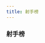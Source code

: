 ```yaml
---
title: 射手榜
---
```


### 射手榜

<GoalRank rank="1" name="姆巴佩" state="fr" goals="3" />
<GoalRank rank="1" name="瓦伦西亚" state="ec" goals="3" />
<GoalRank rank="1" name="加克波" state="nl" goals="3" />
<GoalRank rank="1" name="拉什福德" state="gb-eng" goals="3" />
<GoalRank rank="1" name="莫拉塔" state="es" goals="3" />

<GoalRank rank="6" name="萨卡" state="gb-eng" goals="2" />
<GoalRank rank="6" name="塔雷米" state="ir" goals="2" />
<GoalRank rank="6" name="吉鲁" state="fr" goals="2" />
<GoalRank rank="6" name="托雷斯" state="es" goals="2" />
<GoalRank rank="6" name="理查利森" state="br" goals="2" />
<GoalRank rank="6" name="梅西" state="ar" goals="2" />
<GoalRank rank="6" name="克拉马里奇" state="hr" goals="2" />
<GoalRank rank="6" name="库杜斯" state="gh" goals="2" />
<GoalRank rank="6" name="曹圭成" state="kr" goals="2" />
<GoalRank rank="6" name="费尔南德斯" state="pt" goals="2" />
<GoalRank rank="6" name="多萨里" state="sa" goals="2" />
<GoalRank rank="6" name="堂安律" state="jp" goals="2" />
<GoalRank rank="6" name="哈弗茨" state="de" goals="2" />
<GoalRank rank="6" name="菲尔克鲁格" state="de" goals="2" />
<GoalRank rank="6" name="德阿拉斯凯塔" state="uy" goals="2" />
<GoalRank rank="6" name="米特罗维奇" state="rs" goals="2" />
<GoalRank rank="6" name="恩博洛" state="ch" goals="2" />

<GoalRank rank="23" name="贝林厄姆" state="gb-eng" goals="1" />
<GoalRank rank="23" name="斯特林" state="gb-eng" goals="1" />
<GoalRank rank="23" name="格拉利什" state="gb-eng" goals="1" />
<GoalRank rank="23" name="加克波" state="nl" goals="1" />
<GoalRank rank="23" name="克拉森" state="nl" goals="1" />
<GoalRank rank="23" name="维阿" state="us" goals="1" />
<GoalRank rank="23" name="贝尔" state="gb-wls" goals="1" />
<GoalRank rank="23" name="谢赫里" state="sa" goals="1" />
<GoalRank rank="23" name="拉比奥" state="fr" goals="1" />
<GoalRank rank="23" name="古德温" state="fr" goals="1" />
<GoalRank rank="23" name="京多安" state="de" goals="1" />
<GoalRank rank="23" name="浅野拓磨" state="jp" goals="1" />
<GoalRank rank="23" name="奥尔默" state="es" goals="1" />
<GoalRank rank="23" name="阿森西奥" state="es" goals="1" />
<GoalRank rank="23" name="加维拉" state="es" goals="1" />
<GoalRank rank="23" name="索莱尔" state="es" goals="1" />
<GoalRank rank="23" name="巴舒亚伊" state="be" goals="1" />
<GoalRank rank="23" name="罗纳尔多" state="pt" goals="1" />
<GoalRank rank="23" name="菲利克斯" state="pt" goals="1" />
<GoalRank rank="23" name="莱昂" state="pt" goals="1" />
<GoalRank rank="23" name="阿尤" state="gh" goals="1" />
<GoalRank rank="23" name="布卡里" state="gh" goals="1" />
<GoalRank rank="23" name="切什米" state="ir" goals="1" />
<GoalRank rank="23" name="雷扎伊安" state="ir" goals="1" />
<GoalRank rank="23" name="蒙塔里" state="qa" goals="1" />
<GoalRank rank="23" name="迪亚" state="sn" goals="1" />
<GoalRank rank="23" name="迪德希欧" state="sn" goals="1" />
<GoalRank rank="23" name="迪昂" state="sn" goals="1" />
<GoalRank rank="23" name="杜克" state="au" goals="1" />
<GoalRank rank="23" name="泽林斯基" state="pl" goals="1" />
<GoalRank rank="23" name="莱万多夫斯基" state="pl" goals="1" />
<GoalRank rank="23" name="克里斯滕森" state="dk" goals="1" />
<GoalRank rank="23" name="费尔南德斯" state="mx" goals="1" />
<GoalRank rank="23" name="富勒" state="cr" goals="1" />
<GoalRank rank="23" name="赛斯" state="ma" goals="1" />
<GoalRank rank="23" name="阿布赫拉尔" state="ma" goals="1" />
<GoalRank rank="23" name="里瓦亚" state="hr" goals="1" />
<GoalRank rank="23" name="马耶尔" state="hr" goals="1" />
<GoalRank rank="23" name="戴维斯" state="ca" goals="1" />
<GoalRank rank="23" name="卡斯特莱托" state="cm" goals="1" />
<GoalRank rank="23" name="巴布巴卡尔" state="cm" goals="1" />
<GoalRank rank="23" name="艾里克" state="cm" goals="1" />
<GoalRank rank="23" name="帕夫洛维奇" state="rs" goals="1" />
<GoalRank rank="23" name="萨维奇" state="rs" goals="1" />
<GoalRank rank="23" name="萨利苏" state="gh" goals="1" />
<GoalRank rank="23" name="卡塞米罗" state="br" goals="1" />
<GoalRank rank="23" name="德容" state="nl" goals="1" />
<GoalRank rank="23" name="凯塞多" state="ec" goals="1" />
<GoalRank rank="23" name="萨尔" state="sn" goals="1" />
<GoalRank rank="23" name="库利巴利" state="sn" goals="1" />
<GoalRank rank="23" name="福登" state="gb-eng" goals="1" />
<GoalRank rank="23" name="普利西奇" state="us" goals="1" />
<GoalRank rank="23" name="哈兹里" state="tn" goals="1" />
<GoalRank rank="23" name="莱基" state="au" goals="1" />
<GoalRank rank="23" name="马卡利斯特" state="ar" goals="1" />
<GoalRank rank="23" name="阿尔瓦雷斯" state="ar" goals="1" />
<GoalRank rank="23" name="马丁" state="mx" goals="1" />
<GoalRank rank="23" name="查维斯" state="mx" goals="1" />
<GoalRank rank="23" name="齐耶赫" state="ma" goals="1" />
<GoalRank rank="23" name="内斯里" state="ma" goals="1" />
<GoalRank rank="23" name="田中碧" state="jp" goals="1" />
<GoalRank rank="23" name="特赫达" state="cr" goals="1" />
<GoalRank rank="23" name="格纳布里" state="de" goals="1" />
<GoalRank rank="23" name="奥尔塔" state="pt" goals="1" />
<GoalRank rank="23" name="金英权" state="kr" goals="1" />
<GoalRank rank="23" name="黄喜灿" state="kr" goals="1" />
<GoalRank rank="23" name="阿布巴卡尔" state="cm" goals="1" />
<GoalRank rank="23" name="弗拉霍维奇" state="rs" goals="1" />
<GoalRank rank="23" name="沙奇里" state="ch" goals="1" />
<GoalRank rank="23" name="弗罗伊勒" state="ch" goals="1" />
<GoalRank rank="23" name="德佩" state="nl" goals="1" />
<GoalRank rank="23" name="布林德" state="nl" goals="1" />
<GoalRank rank="23" name="邓弗里斯" state="nl" goals="1" />
<GoalRank rank="23" name="赖特" state="us" goals="1" />
